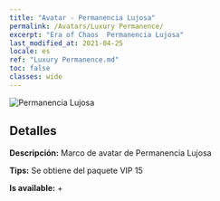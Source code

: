 ```yaml
---
title: "Avatar - Permanencia Lujosa"
permalink: /Avatars/Luxury Permanence/
excerpt: "Era of Chaos  Permanencia Lujosa"
last_modified_at: 2021-04-25
locale: es
ref: "Luxury Permanence.md"
toc: false
classes: wide
---
```

 ![Permanencia Lujosa](/images/a/avatarFrame_80.png)

## Detalles

 **Descripción:** Marco de avatar de Permanencia Lujosa 

 **Tips:** Se obtiene del paquete VIP 15 

 **Is available:**  + 

